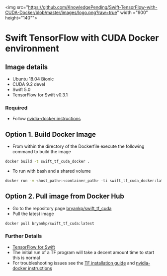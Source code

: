 <img src="https://github.com/KnowledgePending/Swift-TensorFlow-with-CUDA-Docker/blob/master/images/logo.png?raw=true" width ="900" height="140""> 

# Swift TensorFlow with CUDA Docker environment
## Image details
* Ubuntu 18.04 Bionic
* CUDA 9.2 devel
* Swift 5.0
* TensorFlow for Swift v0.3.1

### Required
* Follow [nvidia-docker instructions](https://github.com/NVIDIA/nvidia-docker)

## Option 1. Build Docker Image
* From within the directory of the Dockerfile execute the following command to build the image
```BASH
docker build -t swift_tf_cuda_docker .
```
* To run with bash and a shared volume
```BASH
docker run -v <host_path>:<container_path> -ti swift_tf_cuda_docker:latest bash
```
## Option 2. Pull image from Docker Hub
* Go to the repository page [bryankp/swift_tf_cuda](https://hub.docker.com/r/bryankp/swift_tf_cuda)
* Pull the latest image
```BASH
docker pull bryankp/swift_tf_cuda:latest
```

### Further Details
* [TensorFlow for Swift](https://www.tensorflow.org/swift)
* The initial run of a TF program will take a decent amount time to start this is normal
* For troubleshooting issues see the [TF installation guide](https://github.com/tensorflow/swift/blob/master/Installation.md)
and [nvidia-docker instructions](https://github.com/NVIDIA/nvidia-docker)
